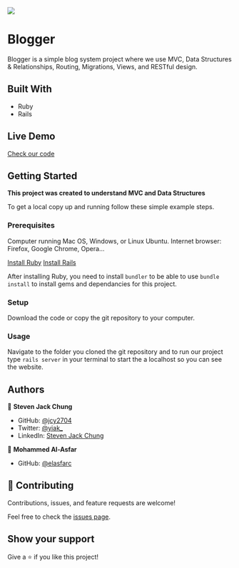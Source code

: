 ![](https://img.shields.io/badge/Microverse-blueviolet)

# Blogger

Blogger is a simple blog system project where we use MVC, Data Structures & Relationships, Routing, Migrations, Views, and RESTful design.

## Built With

- Ruby
- Rails

## Live Demo

[Check our code](https://repl.it/@jcy2704/UnripePutridService#main.rb)

## Getting Started

**This project was created to understand MVC and Data Structures**


To get a local copy up and running follow these simple example steps.

### Prerequisites
Computer running Mac OS, Windows, or Linux Ubuntu.
Internet browser: Firefox, Google Chrome, Opera...

[Install Ruby](https://www.theodinproject.com/courses/ruby-programming/lessons/installing-ruby-ruby-programming)
[Install Rails](https://www.theodinproject.com/courses/ruby-on-rails/lessons/your-first-rails-application-ruby-on-rails)

After installing Ruby, you need to install `bundler` to be able to use `bundle install` to install gems and dependancies for this project.

### Setup
Download the code or copy the git repository to your computer.

### Usage
Navigate to the folder you cloned the git repository and to run our project type `rails server` in your terminal to start the a localhost so you can see the website.


## Authors

👤 **Steven Jack Chung**

- GitHub: [@jcy2704](https://github.com/jcy2704)
- Twitter: [@yiak_](https://twitter.com/yiak_)
- LinkedIn: [Steven Jack Chung](https://linkedin.com/in/stevenjchung)

👤 **Mohammed Al-Asfar**

- GitHub: [@elasfarc](https://github.com/elasfarc)

## 🤝 Contributing

Contributions, issues, and feature requests are welcome!

Feel free to check the [issues page](https://github.com/jcy2704/blogger/issues).

## Show your support

Give a ⭐️ if you like this project!